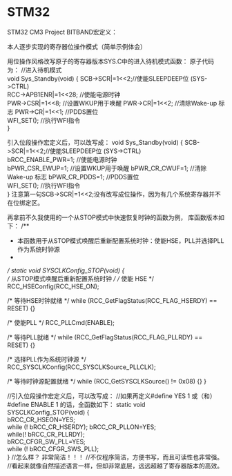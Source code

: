 # STM32
STM32 CM3 Project
BITBAND宏定义：

本人逐步实现的寄存器位操作模式（简单示例体会）

用位操作风格改写原子的寄存器版本SYS.C中的进入待机模式函数：
原子代码为：
//进入待机模式          
void Sys_Standby(void)
{
        SCB->SCR|=1<<2;//使能SLEEPDEEP位 (SYS->CTRL)           
  RCC->APB1ENR|=1<<28;     //使能电源时钟            
         PWR->CSR|=1<<8;          //设置WKUP用于唤醒
        PWR->CR|=1<<2;           //清除Wake-up 标志
        PWR->CR|=1<<1;           //PDDS置位                  
        WFI_SET();                                 //执行WFI指令                 
}

引入位段操作宏定义后，可以改写成：
void Sys_Standby(void)
{
        SCB->SCR|=1<<2;//使能SLEEPDEEP位 (SYS->CTRL)           
  bRCC_ENABLE_PWR=1;        //使能电源时钟            
         bPWR_CSR_EWUP=1;          //设置WKUP用于唤醒
        bPWR_CR_CWUF=1;           //清除Wake-up 标志
        bPWR_CR_PDDS=1;           //PDDS置位                  
        WFI_SET();                                 //执行WFI指令                 
} 
注意第一句SCB->SCR|=1<<2;没有改写成位操作，因为有几个系统寄存器并不在位绑定区。 


再拿前不久我使用的一个从STOP模式中快速恢复时钟的函数为例，
库函数版本如下：
/**
  * 本函数用于从STOP模式唤醒后重新配置系统时钟：使能HSE，PLL并选择PLL作为系统时钟源
  *         
  */
static void SYSCLKConfig_STOP(void)
{  
  /* 从STOP模式唤醒后重新配置系统时钟 */
  /* 使能 HSE */
  RCC_HSEConfig(RCC_HSE_ON);
  
  /* 等待HSE时钟就绪 */
  while (RCC_GetFlagStatus(RCC_FLAG_HSERDY) == RESET)
  {}  
  
  /* 使能PLL */
  RCC_PLLCmd(ENABLE);
  
  /* 等待PLL就绪 */
  while (RCC_GetFlagStatus(RCC_FLAG_PLLRDY) == RESET)
  {}
  
  /* 选择PLL作为系统时钟源 */
  RCC_SYSCLKConfig(RCC_SYSCLKSource_PLLCLK);
  
  /* 等待时钟源配置就绪 */
  while (RCC_GetSYSCLKSource() != 0x08)
  {}
}

//引入位段操作宏定义后，可以改写成：
//如果再定义#define YES 1 或（和） #define ENABLE  1  的话，全函数如下：
static void SYSCLKConfig_STOP(void)
{  
  bRCC_CR_HSEON=YES;         
  while (! bRCC_CR_HSERDY);    bRCC_CR_PLLON=YES;          
  while(! bRCC_CR_PLLRDY);     
  bRCC_CFGR_SW_PLL=YES;          
  while (! bRCC_CFGR_SWS_PLL);     
}
//怎么样？ 非常简洁！！！
//不仅程序简洁，方便书写，而且可读性也非常强。 
//看起来就像自然描述语言一样，但却非常底层，远远超越了寄存器版本的高效。
